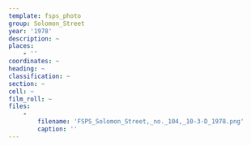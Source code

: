 ```yaml
---
template: fsps_photo
group: Solomon_Street
year: '1978'
description: ~
places:
    - ''
coordinates: ~
heading: ~
classification: ~
section: ~
cell: ~
film_roll: ~
files:
    -
        filename: 'FSPS_Solomon_Street,_no._104,_10-3-D_1978.png'
        caption: ''
---
```


